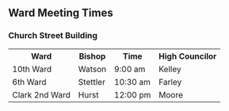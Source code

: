 <h2>Ward Meeting Times</h2>

<h3>Church Street Building</h3>
<table>
    <tr>
        <th>Ward</th>
        <th>Bishop</th>
        <th>Time</th>
        <th>High Councilor</th>
    </tr>
    <tr>
        <td>10th Ward</td>
        <td>Watson</td>
        <td>9:00 am</td>
        <td>Kelley</td>
    </tr>
    <tr>
        <td>6th Ward</td>
        <td>Stettler</td>
        <td>10:30 am</td>
        <td>Farley</td>
    </tr>
    <tr>
        <td>Clark 2nd Ward</td>
        <td>Hurst</td>
        <td>12:00 pm</td>
        <td>Moore</td>
    </tr>
</table>